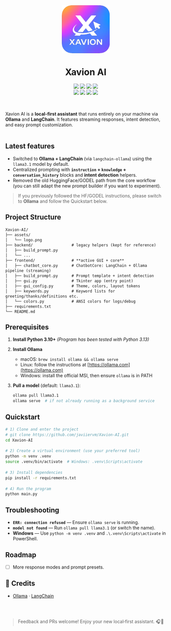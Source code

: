 <div align="center"> 
   <img width="150" height="150" alt="Xavion AI logo" src="https://github.com/javiiervm/Xavion-AI/blob/main/assets/logo-agent.png" /> 
   <h1 align="center">Xavion AI</h1> 
   <img src="https://img.shields.io/github/last-commit/javiiervm/Xavion-AI/agent" /> 
   <img src="https://img.shields.io/badge/platform-linux%20%7C%20windows%20%7C%20macos-lightgrey" /> 
   <img src="https://img.shields.io/github/issues/javiiervm/Xavion-AI?branch=agent" /> 
   <img src="https://img.shields.io/github/stars/javiiervm/Xavion-AI?branch=agent" /> 
   <br />
   <img src="https://img.shields.io/badge/python-3.10%2B-yellow" /> 
   <img src="https://img.shields.io/badge/ollama-0.5.3-blue" /> 
   <img src="https://img.shields.io/badge/langchain-0.3.27-green" /> 
   <img src="https://img.shields.io/badge/sqlalchemy-2.0.43-orange" /> 
</div>
<br /><br />

Xavion AI is a **local-first assistant** that runs entirely on your machine via **Ollama** and **LangChain**. It features streaming responses, intent detection, and easy prompt customization.
<br /><br />

## Latest features
* Switched to **Ollama + LangChain** (via `langchain-ollama`) using the `llama3.1` model by default.
* Centralized prompting with **`instruction` + `knowledge` + `conversation_history`** blocks and **intent detection** helpers.
* Removed the old HuggingFace/GODEL path from the core workflow (you can still adapt the new prompt builder if you want to experiment).

> If you previously followed the HF/GODEL instructions, please switch to **Ollama** and follow the Quickstart below.

## Project Structure
```
Xavion-AI/
├── assets/
│   └── logo.png
├── backend/                 # legacy helpers (kept for reference)
│   ├── build_prompt.py
│   └── ...
├── frontend/                # **active GUI + core**
│   ├── chatbot_core.py      # ChatbotCore: LangChain + Ollama pipeline (streaming)
│   ├── build_prompt.py      # Prompt template + intent detection
│   ├── gui.py               # Tkinter app (entry point)
│   ├── gui_config.py        # Theme, colors, layout tokens
│   ├── keywords.py          # Keyword lists for greeting/thanks/definitions etc.
│   └── colors.py            # ANSI colors for logs/debug
├── requirements.txt
└── README.md
```

## Prerequisites

1. **Install Python 3.10+**  *(Program has been tested with Python 3.13)*
2. **Install Ollama**

   * macOS: `brew install ollama && ollama serve`
   * Linux: follow the instructions at [https://ollama.com](https://ollama.com)
   * Windows: install the official MSI, then ensure `ollama` is in PATH
3. **Pull a model** (default: `llama3.1`):

   ```bash
   ollama pull llama3.1
   ollama serve  # if not already running as a background service
   ```

## Quickstart

```bash
# 1) Clone and enter the project
# git clone https://github.com/javiiervm/Xavion-AI.git
cd Xavion-AI

# 2) Create a virtual environment (use your preferred tool)
python -m venv .venv
source .venv/bin/activate  # Windows: .venv\Scripts\activate

# 3) Install dependencies
pip install -r requirements.txt

# 4) Run the program
python main.py
```

## Troubleshooting

* **`ERR: connection refused`** — Ensure `ollama serve` is running.
* **`model not found`** — Run `ollama pull llama3.1` (or switch the name).
* **Windows** — Use `python -m venv .venv` and `.\.venv\Scripts\activate` in PowerShell.

## Roadmap

* [ ] More response modes and prompt presets.

## 🙌 Credits

* [Ollama](https://ollama.com) · [LangChain](https://python.langchain.com)

<br /><br />
> Feedback and PRs welcome! Enjoy your new local‑first assistant. 🎧🤖

